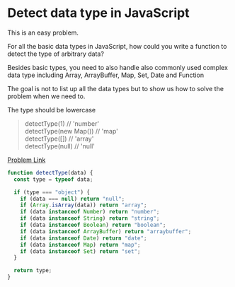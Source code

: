# Detect data type in JavaScript

This is an easy problem.

For all the basic data types in JavaScript, how could you write a function to detect the type of arbitrary data?

Besides basic types, you need to also handle also commonly used complex data type including Array, ArrayBuffer, Map, Set, Date and Function

The goal is not to list up all the data types but to show us how to solve the problem when we need to.

The type should be lowercase

> detectType(1) // 'number'<br>
> detectType(new Map()) // 'map'<br>
> detectType([]) // 'array'<br>
> detectType(null) // 'null'<br>

[Problem Link](https://bigfrontend.dev/problem/detect-data-type-in-JavaScript)

```js
function detectType(data) {
  const type = typeof data;

  if (type === "object") {
    if (data === null) return "null";
    if (Array.isArray(data)) return "array";
    if (data instanceof Number) return "number";
    if (data instanceof String) return "string";
    if (data instanceof Boolean) return "boolean";
    if (data instanceof ArrayBuffer) return "arraybuffer";
    if (data instanceof Date) return "date";
    if (data instanceof Map) return "map";
    if (data instanceof Set) return "set";
  }

  return type;
}
```
